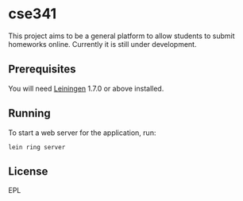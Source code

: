 # cse341

This project aims to be a general platform to allow students to submit homeworks
online. Currently it is still under development.

## Prerequisites

You will need [Leiningen][1] 1.7.0 or above installed.

[1]: https://github.com/technomancy/leiningen

## Running

To start a web server for the application, run:

    lein ring server

## License
EPL
